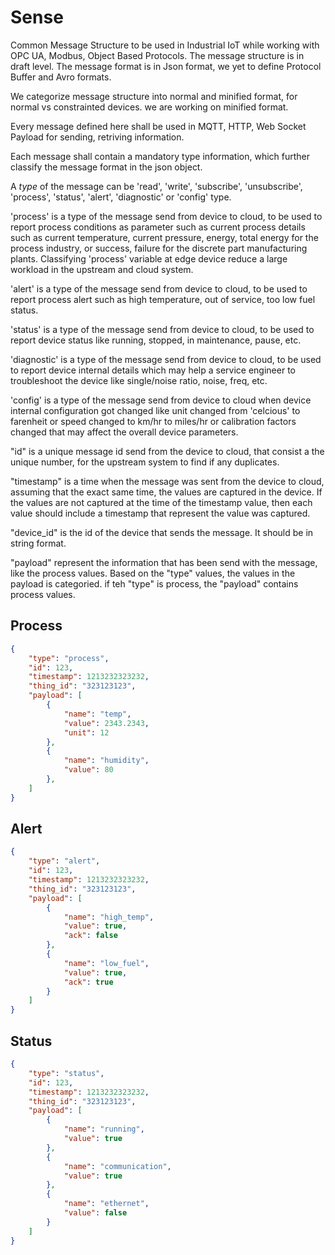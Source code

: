 # Sense

Common Message Structure to be used in Industrial IoT while working with OPC UA, Modbus, Object Based Protocols. The message structure is in draft level. The message format is in Json format, we yet to define Protocol Buffer and Avro formats.

We categorize message structure into normal and minified format, for normal vs constrainted devices. we are working on minified format. 

Every message defined here shall be used in MQTT, HTTP, Web Socket Payload for sending, retriving information. 

Each message shall contain a mandatory type information, which further classify the message format in the json object.

A *type* of the message can be 'read', 'write', 'subscribe', 'unsubscribe', 'process', 'status', 'alert', 'diagnostic' or 'config' type.

'process' is a type of the message send from device to cloud, to be used to report process conditions as parameter such as current process details such as current temperature, current pressure, energy, total energy for the process industry, or success, failure for the discrete part manufacturing plants. Classifying 'process' variable at edge device reduce a large workload in the upstream and cloud system.

'alert' is a type of the message send from device to cloud, to be used to report process alert such as high temperature, out of service, too low fuel status. 

'status' is a type of the message send from device to cloud, to be used to report device status like running, stopped, in maintenance, pause, etc. 

'diagnostic' is a type of the message send from device to cloud, to be used to report device internal details which may help a service engineer to troubleshoot the device like single/noise ratio, noise, freq, etc.

'config' is a type of the message send from device to cloud when device internal configuration got changed like unit changed from 'celcious' to farenheit or speed changed to km/hr to miles/hr or calibration factors changed that may affect the overall device parameters.

"id" is a unique message id send from the device to cloud, that consist a the unique number, for the upstream system to find if any duplicates.

"timestamp" is a time when the message was sent from the device to cloud, assuming that the exact same time, the values are captured in the device. If the values are not captured at the time of the timestamp value, then each value should include a timestamp that represent the value was captured. 

"device_id" is the id of the device that sends the message. It should be in string format. 

"payload" represent the information that has been send with the message, like the process values. Based on the "type" values, the values in the payload is categoried. if teh "type" is process, the "payload" contains process values.  

## Process

```json
{
    "type": "process",
    "id": 123,
    "timestamp": 1213232323232,
    "thing_id": "323123123",
    "payload": [
        {
            "name": "temp",
            "value": 2343.2343,
            "unit": 12
        },
        {
            "name": "humidity",
            "value": 80
        },
    ]
}
```

## Alert


```json
{
    "type": "alert",
    "id": 123,
    "timestamp": 1213232323232,
    "thing_id": "323123123",
    "payload": [
        {
            "name": "high_temp",
            "value": true,
            "ack": false
        },
        {
            "name": "low_fuel",
            "value": true,
            "ack": true
        }
    ]
}
```

## Status


```json
{
    "type": "status",
    "id": 123,
    "timestamp": 1213232323232,
    "thing_id": "323123123",
    "payload": [
        {
            "name": "running",
            "value": true
        },
        {
            "name": "communication",
            "value": true
        },
        {
            "name": "ethernet",
            "value": false
        }
    ]
}
```
 
